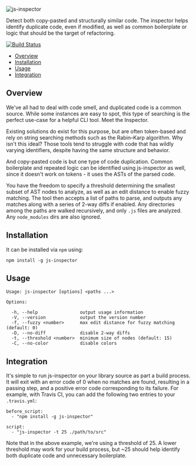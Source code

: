 ![js-inspector](http://danielstjules.com/github/jsinspector-logo.png)

Detect both copy-pasted and structurally similar code. The inspector helps
identify duplicate code, even if modified, as well as common boilerplate or
logic that should be the target of refactoring.

[![Build Status](https://travis-ci.org/danielstjules/js-inspector.svg?branch=master)](https://travis-ci.org/danielstjules/js-inspector)

* [Overview](#overview)
* [Installation](#installation)
* [Usage](#usage)
* [Integration](#integration)

## Overview

We've all had to deal with code smell, and duplicated code is a common source.
While some instances are easy to spot, this type of searching is the perfect
use-case for a helpful CLI tool. Meet the Inspector.

Existing solutions do exist for this purpose, but are often token-based and
rely on string searching methods such as the Rabin–Karp algorithm. Why isn't
this ideal? Those tools tend to struggle with code that has wildly varying
identifiers, despite having the same structure and behavior.

And copy-pasted code is but one type of code duplication. Common boilerplate
and repeated logic can be identified using js-inspector as well, since it
doesn't work on tokens - it uses the ASTs of the parsed code.

You have the freedom to specify a threshold determining the smallest subset of
AST nodes to analyze, as well as an edit distance to enable fuzzy matching.
The tool then accepts a list of paths to parse, and outputs any matches along
with a series of 2-way diffs if enabled. Any directories among the paths are
walked recursively, and only `.js` files are analyzed. Any `node_modules` dirs
are also ignored.

## Installation

It can be installed via `npm` using:

```
npm install -g js-inspector
```

## Usage

```
Usage: js-inspector [options] <paths ...>

Options:

  -h, --help                output usage information
  -V, --version             output the version number
  -f, --fuzzy <number>      max edit distance for fuzzy matching (default: 0)
  -D, --no-diff             disable 2-way diffs
  -t, --threshold <number>  minimum size of nodes (default: 15)
  -C, --no-color            disable colors
```

## Integration

It's simple to run js-inspector on your library source as part a build process.
It will exit with an error code of 0 when no matches are found, resulting in
a passing step, and a positive error code corresponding to its failure.
For example, with Travis CI, you can add the following two entries to your
`.travis.yml`:

```
before_script:
  - "npm install -g js-inspector"

script:
  - "js-inspector -t 25 ./path/to/src"
```

Note that in the above example, we're using a threshold of 25. A lower threshold
may work for your build process, but ~25 should help identify both duplicate
code and unnecessary boilerplate.
